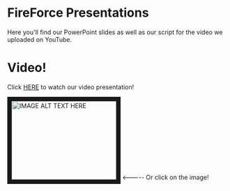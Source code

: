 # FireForce Presentations
Here you'll find our PowerPoint slides as well as our script for the video we uploaded on YouTube.

# Video!
Click <a href="https://youtu.be/tST5P7lhfPo">HERE</a> to watch our video presentation!

<a href="http://www.youtube.com/watch?feature=player_embedded&v=YOUTUBE_VIDEO_ID_HERE
" target="_blank"><img src="http://img.youtube.com/vi/tST5P7lhfPo/0.jpg" 
alt="IMAGE ALT TEXT HERE" width="240" height="180" border="10" /></a> <----- Or click on the image!
